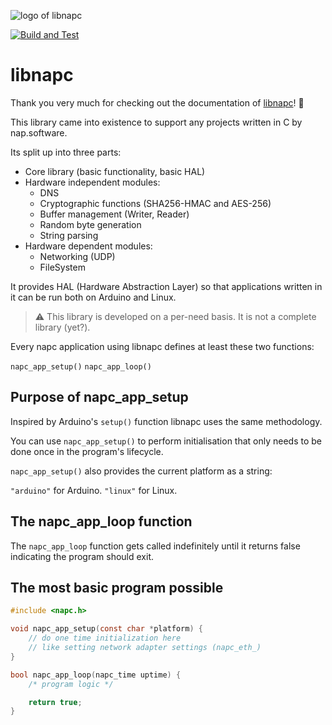 ![logo of libnapc](https://static.nap-software.com/github/libnapc/logo.png)

[![Build and Test](https://github.com/libnapc/libnapc/actions/workflows/main.yaml/badge.svg)](https://github.com/libnapc/libnapc/actions/workflows/main.yaml)

# libnapc 

Thank you very much for checking out the documentation of [libnapc](https://nightly.libnapc.nap.software/)! 🎉

This library came into existence to support any projects written in C by nap.software.

Its split up into three parts:

- Core library (basic functionality, basic HAL)
- Hardware independent modules:
  - DNS
  - Cryptographic functions (SHA256-HMAC and AES-256)
  - Buffer management (Writer, Reader)
  - Random byte generation
  - String parsing
- Hardware dependent modules:
  - Networking (UDP)
  - FileSystem

It provides HAL (Hardware Abstraction Layer) so that applications written in it can be run both on Arduino and Linux.

> ⚠️ This library is developed on a per-need basis. It is not a complete library (yet?).

Every napc application using libnapc defines at least these two functions:

`napc_app_setup()`
`napc_app_loop()`

## Purpose of napc_app_setup
Inspired by Arduino's `setup()` function libnapc uses the same methodology.

You can use `napc_app_setup()` to perform initialisation that only needs to be done once in the program's lifecycle.

`napc_app_setup()` also provides the current platform as a string:

`"arduino"` for Arduino.
`"linux"` for Linux.

## The napc_app_loop function
The `napc_app_loop` function gets called indefinitely until it returns false indicating the program should exit.

## The most basic program possible

```c
#include <napc.h>

void napc_app_setup(const char *platform) {
	// do one time initialization here
	// like setting network adapter settings (napc_eth_)
}

bool napc_app_loop(napc_time uptime) {
	/* program logic */

	return true;
}
```
